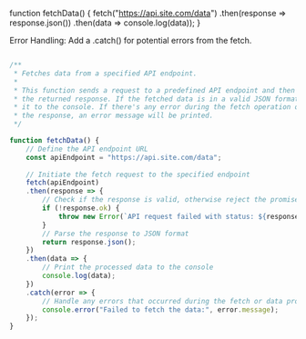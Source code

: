 function fetchData() {
    fetch("https://api.site.com/data")
    .then(response => response.json())
    .then(data => console.log(data));
}


Error Handling: Add a .catch() for potential errors from the fetch.


```javascript

/**
 * Fetches data from a specified API endpoint.
 * 
 * This function sends a request to a predefined API endpoint and then processes
 * the returned response. If the fetched data is in a valid JSON format, it prints
 * it to the console. If there's any error during the fetch operation or in processing
 * the response, an error message will be printed.
 */

function fetchData() {
    // Define the API endpoint URL
    const apiEndpoint = "https://api.site.com/data";
    
    // Initiate the fetch request to the specified endpoint
    fetch(apiEndpoint)
    .then(response => {
        // Check if the response is valid, otherwise reject the promise
        if (!response.ok) {
            throw new Error(`API request failed with status: ${response.status}`);
        }
        // Parse the response to JSON format
        return response.json();
    })
    .then(data => {
        // Print the processed data to the console
        console.log(data);
    })
    .catch(error => {
        // Handle any errors that occurred during the fetch or data processing
        console.error("Failed to fetch the data:", error.message);
    });
}
```

